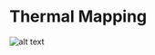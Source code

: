 # Thermal Mapping


![alt text](https://github.com/mdrouillard1984/Matt-Portfolio/blob/main/Thermal%20Mapping/Merged_document_0_9.png)





